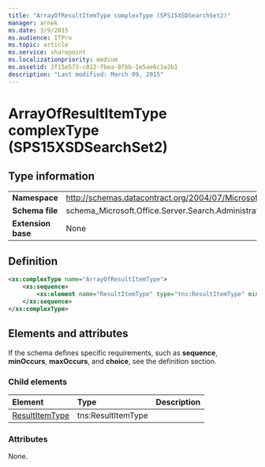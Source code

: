 ```yaml
---
title: "ArrayOfResultItemType complexType (SPS15XSDSearchSet2)"
manager: arnek
ms.date: 3/9/2015
ms.audience: ITPro
ms.topic: article
ms.service: sharepoint
ms.localizationpriority: medium
ms.assetid: 2f15e573-c012-fbea-8fbb-1e5ae6c3a2b1
description: "Last modified: March 09, 2015"
---
```


# ArrayOfResultItemType complexType (SPS15XSDSearchSet2)

## Type information

|||
|:-----|:-----|
|**Namespace** <br/> |http://schemas.datacontract.org/2004/07/Microsoft.Office.Server.Search.Administration  <br/> |
|**Schema file** <br/> |schema_Microsoft.Office.Server.Search.Administration.xsd  <br/> |
|**Extension base** <br/> |None  <br/> |
   
## Definition

```XML
<xs:complexType name="ArrayOfResultItemType">
    <xs:sequence>
        <xs:element name="ResultItemType" type="tns:ResultItemType" minOccurs="0" maxOccurs="unbounded"></xs:element>
    </xs:sequence>
</xs:complexType>

```

## Elements and attributes

If the schema defines specific requirements, such as **sequence**, **minOccurs**, **maxOccurs**, and **choice**, see the definition section. 
  
### Child elements

|**Element**|**Type**|**Description**|
|:-----|:-----|:-----|
|[ResultItemType](resultitemtype-element-arrayofresultitemtype-complextypesps15xsdsearchset2.md) <br/> |tns:ResultItemType  <br/> ||
   
### Attributes

None.
  

